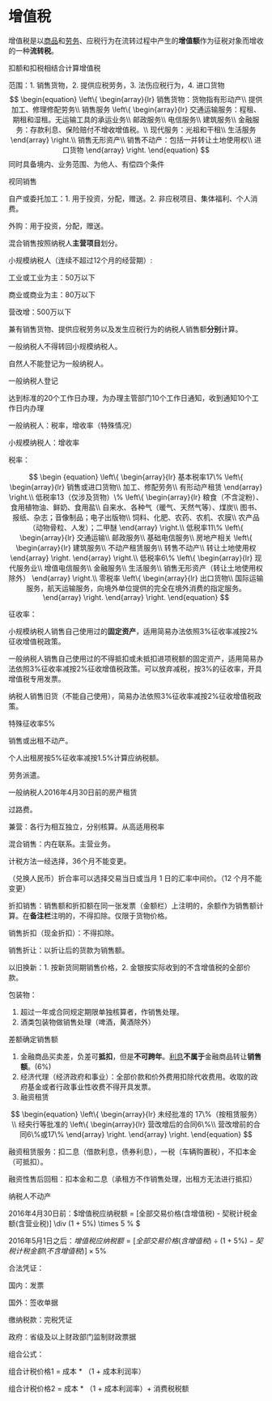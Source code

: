 # 增值稅

增值税是以<u>商品</u>和<u>劳务</u>、应税行为在流转过程中产生的**增值额**作为征税对象而增收的一种**流转税**。

扣额和扣税相结合计算增值税

范围：1. 销售货物，2. 提供应税劳务，3. 法伤应税行为，4.  进口货物
$$
\begin{equation}
\left\{
	\begin{array}{lr}
	销售货物：货物指有形动产\\
	提供加工、修理修配劳务\\
	销售服务
	\left\{
		\begin{array}{lr}
		交通运输服务：程租、期租和湿租。无运输工具的承运业务\\
		邮政服务\\
		电信服务\\
		建筑服务\\
		金融服务：存款利息、保险赔付不增收增值税。\\
		现代服务：光祖和干租\\
		生活服务
		\end{array}
         \right.\\
         销售无形资产\\
         销售不动产：包括一并转让土地使用权\\
         进口货物
	\end{array}
\right.
\end{equation}
$$
同时具备境内、业务范围、为他人、有偿四个条件

视同销售

自产或委托加工：1. 用于投资，分配，赠送。2. 非应税项目、集体福利、个人消费。

外购：用于投资，分配，赠送。

混合销售按照纳税人**主营项目**划分。



小规模纳税人（连续不超过12个月的经营期）:

 工业或工业为主：50万以下

商业或商业为主：80万以下

营改增：500万以下

兼有销售货物、提供应税劳务以及发生应税行为的纳税人销售额**分别**计算。

一般纳税人不得转回小规模纳税人。

自然人不能登记为一般纳税人。



一般纳税人登记

达到标准的20个工作日办理，为办理主管部门10个工作日通知，收到通知10个工作日内办理



一般纳税人：税率，增收率（特殊情况）

小规模纳税人：增收率

税率：


$$
\begin {equation}
\left\{
	\begin{array}{lr}
	基本税率17\%
	\left\{
		\begin{array}{lr}
		销售或进口货物\\
		加工、修配劳务\\
		有形动产租赁
		\end{array}
	\right.\\
	低税率13（仅涉及货物）\%
	\left\{
		\begin{array}{lr}
		粮食（不含淀粉）、食用植物油、鲜奶、食用盐\\
		自来水、各种气（暖气、天然气等）、煤炭\\
		图书、报纸、杂志；音像制品；电子出版物\\
		饲料、化肥、农药、农机、农膜\\
		农产品（动物骨粒、人发）；二甲醚
		\end{array}
	\right.\\
	低税率11\%
	\left\{
		\begin{array}{lr}
		交通运输\\
		邮政服务\\
		基础电信服务\\
		房地产相关
		\left\{
			\begin{array}{lr}
			建筑服务\\
			不动产租赁服务\\
			转售不动产\\
			转让土地使用权
			\end{array}
		\right.
		\end{array}
	\right.\\
	低税率6\%
	\left\{
		\begin{array}{lr}
		现代服务业\\
		增值电信服务\\
		金融服务\\
		生活服务\\
		销售无形资产（转让土地使用权除外）
		\end{array}
	\right.\\
	零税率
	\left\{
		\begin{array}{lr}
		出口货物\\
		国际运输服务，航天运输服务，向境外单位提供的完全在境外消费的指定服务。
		\end{array}
	\right.
	\end{array}
\right.
\end{equation}
$$


征收率：

小规模纳税人销售自己使用过的**固定资产**，适用简易办法依照3%征收率减按2%征收增值税政策。

一般纳税人销售自己使用过的不得抵扣或未抵扣进项税额的固定资产，适用简易办法依照3%征收率减按2%征收增值税政策。可以放弃减税，按3%的征收率，开具增值税专用发票。

纳税人销售旧货（不能自己使用），简易办法依照3%征收率减按2%征收增值税政策。



特殊征收率5%

销售或出租不动产。

个人出租房按5%征收率减按1.5%计算应纳税额。

劳务派遣。

一般纳税人2016年4月30日前的房产租赁

过路费。



兼营：各行为相互独立，分别核算。从高适用税率

混合销售：内在联系。主营业务。



计税方法一经选择，36个月不能变更。

（兑换人民币）折合率可以选择交易当日或当月 1 日的汇率中间价。（12 个月不能变更）



折扣销售：销售额和折扣额在同一张发票（金额栏）上注明的，余额作为销售额计算。在**备注栏**注明的，不得扣除。仅限于货物价格。

销售折扣（现金折扣）：不得扣除。

销售折让：以折让后的货款为销售额。



以旧换新：1. 按新货同期销售价格，2. 金银按实际收到的不含增值税的全部价款。



包装物：

1. 超过一年或合同规定期限单独核算者，作销售处理。
2. 酒类包装物做销售处理（啤酒，黄酒除外）



差额确定销售额

1. 金融商品买卖差，负差可**抵扣**，但是**不可跨年**。<u>利息</u>**不属于**金融商品转让**销售额**。(6%)
2. 经济代理（经济政府和事业）：全部价款和价外费用扣除代收费用。收取的政府基金或者行政事业性收费不得开具发票。
3. 融资租赁

$$
\begin{equation}
\left\{
	\begin{array}{lr}
	未经批准的 17\%（按租赁服务）\\
	经央行等批准的
	\left\{
		\begin{array}{lr}
		营改增后的合同6\%\\
		营改增前的合同6\%或17\%
		\end{array}
	\right.
	\end{array}
\right.
\end{equation}
$$

融资租赁服务：扣二息（借款利息，债券利息），一税（车辆购置税），不扣本金（可抵扣）。

融资性售后回租：扣本金和二息（承租方不作销售处理，出租方无法进行抵扣）



纳税人不动产

2016年4月30日前：$增值税应纳税额 = [全部交易价格(含增值税) - 契税计税金额(含营业税)] \div (1 + 5\%) \times 5 \% $

2016年5月1日之后：$增值税应纳税额 = [全部交易价格(含增值税) \div (1 + 5\%) - 契税计税金额(不含增值税)] \times 5\%$



合法凭证：

国内：发票

国外：签收单据

缴纳税款：完税凭证

政府：省级及以上财政部门监制财政票据



组合公式：

组合计税价格1 = 成本 * （1 + 成本利润率）

组合计税价格2 = 成本 * （1 + 成本利润率）+ 消费税税额